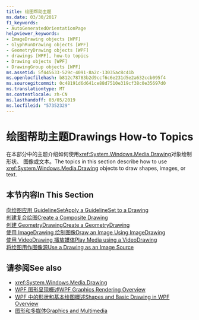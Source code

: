 ```yaml
---
title: 绘图帮助主题
ms.date: 03/30/2017
f1_keywords:
- AutoGeneratedOrientationPage
helpviewer_keywords:
- ImageDrawing objects [WPF]
- GlyphRunDrawing objects [WPF]
- GeometryDrawing objects [WPF]
- drawings [WPF], how-to topics
- Drawing objects [WPF]
- DrawingGroup objects [WPF]
ms.assetid: 5f445633-529c-4091-8a2c-13035ac8c41b
ms.openlocfilehash: b812c78783b2d9ccf6c6e231d5e2a632ccb095f4
ms.sourcegitcommit: 0c48191d6d641ce88d7510e319cf38c0e35697d0
ms.translationtype: MT
ms.contentlocale: zh-CN
ms.lasthandoff: 03/05/2019
ms.locfileid: "57352329"
---
```

# <a name="drawings-how-to-topics"></a><span data-ttu-id="2adfc-102">绘图帮助主题</span><span class="sxs-lookup"><span data-stu-id="2adfc-102">Drawings How-to Topics</span></span>
<span data-ttu-id="2adfc-103">在本部分中的主题介绍如何使用<xref:System.Windows.Media.Drawing>对象绘制形状、 图像或文本。</span><span class="sxs-lookup"><span data-stu-id="2adfc-103">The topics in this section describe how to use <xref:System.Windows.Media.Drawing> objects to draw shapes, images, or text.</span></span>  
  
## <a name="in-this-section"></a><span data-ttu-id="2adfc-104">本节内容</span><span class="sxs-lookup"><span data-stu-id="2adfc-104">In This Section</span></span>  
 [<span data-ttu-id="2adfc-105">向绘图应用 GuidelineSet</span><span class="sxs-lookup"><span data-stu-id="2adfc-105">Apply a GuidelineSet to a Drawing</span></span>](how-to-apply-a-guidelineset-to-a-drawing.md)  
  [<span data-ttu-id="2adfc-106">创建复合绘图</span><span class="sxs-lookup"><span data-stu-id="2adfc-106">Create a Composite Drawing</span></span>](how-to-create-a-composite-drawing.md)  
  [<span data-ttu-id="2adfc-107">创建 GeometryDrawing</span><span class="sxs-lookup"><span data-stu-id="2adfc-107">Create a GeometryDrawing</span></span>](how-to-create-a-geometrydrawing.md)  
  [<span data-ttu-id="2adfc-108">使用 ImageDrawing 绘制图像</span><span class="sxs-lookup"><span data-stu-id="2adfc-108">Draw an Image Using ImageDrawing</span></span>](how-to-draw-an-image-using-imagedrawing.md)  
  [<span data-ttu-id="2adfc-109">使用 VideoDrawing 播放媒体</span><span class="sxs-lookup"><span data-stu-id="2adfc-109">Play Media using a VideoDrawing</span></span>](how-to-play-media-using-a-videodrawing.md)  
  [<span data-ttu-id="2adfc-110">将绘图用作图像源</span><span class="sxs-lookup"><span data-stu-id="2adfc-110">Use a Drawing as an Image Source</span></span>](how-to-use-a-drawing-as-an-image-source.md)  
  
## <a name="see-also"></a><span data-ttu-id="2adfc-111">请参阅</span><span class="sxs-lookup"><span data-stu-id="2adfc-111">See also</span></span>
- <xref:System.Windows.Media.Drawing>
- [<span data-ttu-id="2adfc-112">WPF 图形呈现概述</span><span class="sxs-lookup"><span data-stu-id="2adfc-112">WPF Graphics Rendering Overview</span></span>](wpf-graphics-rendering-overview.md)
- [<span data-ttu-id="2adfc-113">WPF 中的形状和基本绘图概述</span><span class="sxs-lookup"><span data-stu-id="2adfc-113">Shapes and Basic Drawing in WPF Overview</span></span>](shapes-and-basic-drawing-in-wpf-overview.md)
- [<span data-ttu-id="2adfc-114">图形和多媒体</span><span class="sxs-lookup"><span data-stu-id="2adfc-114">Graphics and Multimedia</span></span>](index.md)

